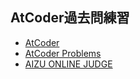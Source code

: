 ## AtCoder過去問練習

- [AtCoder](https://beta.atcoder.jp/users/hachi88)
- [AtCoder Problems](https://kenkoooo.com/atcoder/?user=hachi88&kind=user)
- [AIZU ONLINE JUDGE](https://onlinejudge.u-aizu.ac.jp/status/users/hachi88)
